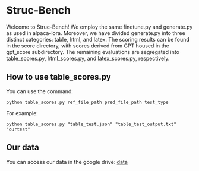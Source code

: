 # Struc-Bench
Welcome to Struc-Bench! We employ the same finetune.py and generate.py as used in alpaca-lora. Moreover, we have divided generate.py into three distinct categories: table, html, and latex. The scoring results can be found in the score directory, with scores derived from GPT housed in the gpt_score subdirectory. The remaining evaluations are segregated into table_scores.py, html_scores.py, and latex_scores.py, respectively.

## How to use table_scores.py
You can use the command:
```
python table_scores.py ref_file_path pred_file_path test_type
```
For example:
```
python table_scores.py "table_test.json" "table_test_output.txt" "ourtest"
```

## Our data
You can access our data in the google drive: [data](https://drive.google.com/drive/folders/1XjlwdqdQxPQzTh0vqPsdUmpY5z5aD-v6?usp=drive_link)